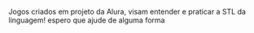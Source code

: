 Jogos criados em projeto da Alura, visam entender e praticar a STL da linguagem! espero que ajude de alguma forma
